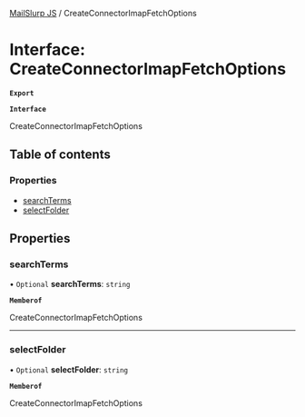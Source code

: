 [MailSlurp JS](../README.md) / CreateConnectorImapFetchOptions

# Interface: CreateConnectorImapFetchOptions

**`Export`**

**`Interface`**

CreateConnectorImapFetchOptions

## Table of contents

### Properties

- [searchTerms](CreateConnectorImapFetchOptions.md#searchterms)
- [selectFolder](CreateConnectorImapFetchOptions.md#selectfolder)

## Properties

### searchTerms

• `Optional` **searchTerms**: `string`

**`Memberof`**

CreateConnectorImapFetchOptions

___

### selectFolder

• `Optional` **selectFolder**: `string`

**`Memberof`**

CreateConnectorImapFetchOptions
